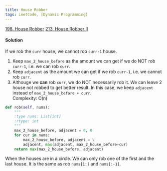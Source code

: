 ```yaml
---
title: House Robber
tags: LeetCode, [Dynamic Programming]
---
```


[198. House Robber](https://leetcode.com/problems/house-robber/)
[213. House Robber II](https://leetcode.com/problems/house-robber-ii/)
#### Solution
If we rob the `curr` house, we cannot rob `curr-1` house.   
1. Keep `max_2_house_before` as the amount we can get if we do NOT rob `curr-1`, i.e. we can rob `curr`.  
1. Keep `adjacent` as the amount we can get if we rob `curr-1`, i.e. we cannot rob `curr`.  
1. Althouge we **can** rob `curr`, we do NOT necessarily rob it. We can leave 2 house not robbed to get better result. 
In this case, we keep `adjacent` instead of `max_2_house_before + curr`.  
Complexity: O(n)
```python
def rob(self, nums):
    """
    :type nums: List[int]
    :rtype: int
    """
    max_2_house_before, adjacent = 0, 0
    for cur in nums:
        max_2_house_before, adjacent = \
        adjacent, max(adjacent, max_2_house_before+cur)
    return max(max_2_house_before, adjacent)
```
When the houses are in a circle. We can only rob one of the first and the last house. 
It is the same as rob `nums[1:]` and `nums[:-1]`.